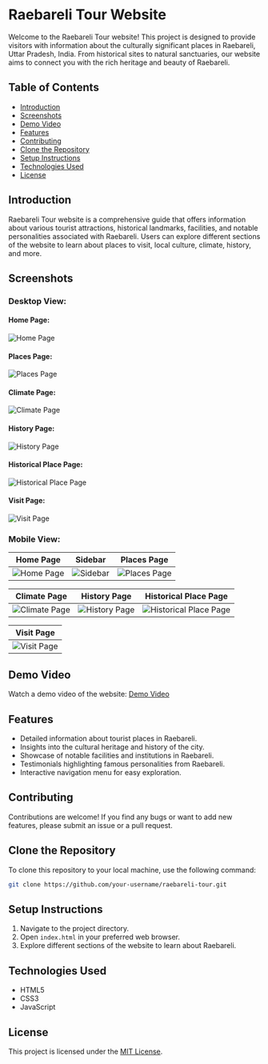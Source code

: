 # Raebareli Tour Website

Welcome to the Raebareli Tour website! This project is designed to provide visitors with information about the culturally significant places in Raebareli, Uttar Pradesh, India. From historical sites to natural sanctuaries, our website aims to connect you with the rich heritage and beauty of Raebareli.

## Table of Contents

- [Introduction](#introduction)
- [Screenshots](#screenshots)
- [Demo Video](#demo-video)
- [Features](#features)
- [Contributing](#contributing)
- [Clone the Repository](#clone-the-repository)
- [Setup Instructions](#setup-instructions)
- [Technologies Used](#technologies-used)
- [License](#license)

## Introduction

Raebareli Tour website is a comprehensive guide that offers information about various tourist attractions, historical landmarks, facilities, and notable personalities associated with Raebareli. Users can explore different sections of the website to learn about places to visit, local culture, climate, history, and more.

## Screenshots

### Desktop View:

#### Home Page:
![Home Page](/screenshots/Desktop_view/Home.png)

#### Places Page:
![Places Page](/screenshots/Desktop_view/places.png)

#### Climate Page:
![Climate Page](/screenshots/Desktop_view/climate.png)

#### History Page:
![History Page](/screenshots/Desktop_view/history.png)

#### Historical Place Page:
![Historical Place Page](/screenshots/Desktop_view/historical_place.png)

#### Visit Page:
![Visit Page](/screenshots/Desktop_view/visit_us.png)

### Mobile View:

| Home Page | Sidebar | Places Page |
|:---------:|:-------:|:-----------:|
| ![Home Page](/screenshots/Mobile_view/Home.png) | ![Sidebar](/screenshots/Mobile_view/sidebar.png) | ![Places Page](/screenshots/Mobile_view/places.png) |

| Climate Page | History Page | Historical Place Page |
|:------------:|:------------:|:---------------------:|
| ![Climate Page](/screenshots/Mobile_view/climate.png) | ![History Page](/screenshots/Mobile_view/history.png) | ![Historical Place Page](/screenshots/Mobile_view/historical_place.png) |

| Visit Page |
|:----------:|
| ![Visit Page](/screenshots/Mobile_view/visit.png) |


## Demo Video

Watch a demo video of the website:
[Demo Video](https://drive.google.com/file/d/1MQmwVrmPmE79dToUAZ9eUOQePhOTgTJ-/view?usp=drive_link)


## Features

- Detailed information about tourist places in Raebareli.
- Insights into the cultural heritage and history of the city.
- Showcase of notable facilities and institutions in Raebareli.
- Testimonials highlighting famous personalities from Raebareli.
- Interactive navigation menu for easy exploration.

## Contributing

Contributions are welcome! If you find any bugs or want to add new features, please submit an issue or a pull request.

## Clone the Repository

To clone this repository to your local machine, use the following command:

```bash
git clone https://github.com/your-username/raebareli-tour.git
```

## Setup Instructions

1. Navigate to the project directory.
2. Open `index.html` in your preferred web browser.
3. Explore different sections of the website to learn about Raebareli.

## Technologies Used

- HTML5
- CSS3
- JavaScript

## License

This project is licensed under the [MIT License](LICENSE).


